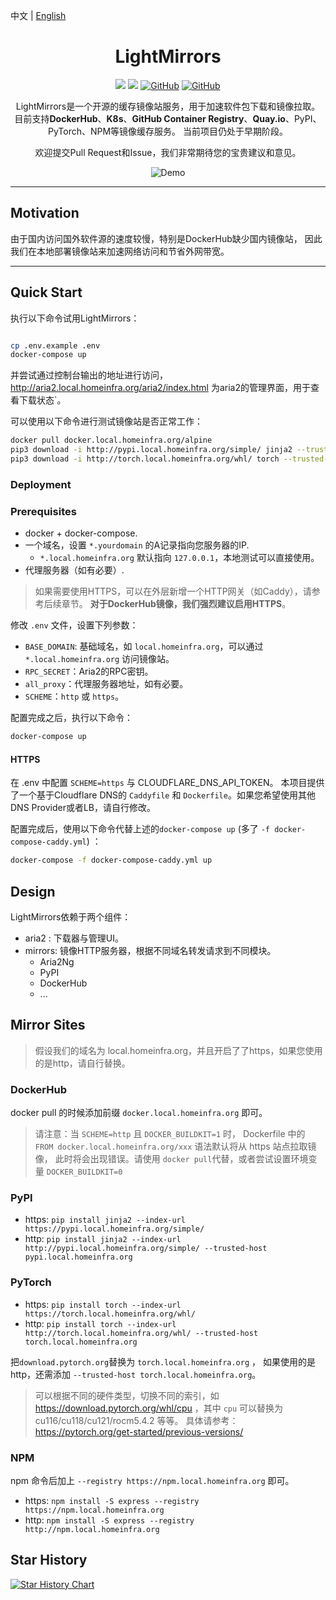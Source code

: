 中文 | [English](README.en.md)


<div align="center">

# LightMirrors

<a href='https://github.com/NoCLin/LightMirrors/'><img src='https://img.shields.io/badge/Light-Mirrors-green'></a>
<a href='https://github.com/homeinfra-org/infra'><img src='https://img.shields.io/static/v1?label=Home&message=Infra&color=orange'></a>
[![GitHub](https://img.shields.io/github/stars/NoCLin/LightMirrors?style=social)](https://github.com/NoCLin/LightMirrors)
[![GitHub](https://img.shields.io/github/forks/NoCLin/LightMirrors?style=social)](https://github.com/NoCLin/LightMirrors)


LightMirrors是一个开源的缓存镜像站服务，用于加速软件包下载和镜像拉取。
目前支持**DockerHub**、**K8s**、**GitHub Container Registry**、**Quay.io**、PyPI、PyTorch、NPM等镜像缓存服务。 当前项目仍处于早期阶段。

欢迎提交Pull Request和Issue，我们非常期待您的宝贵建议和意见。

![Demo](docs/images/1.png)

</div>


---

## Motivation

由于国内访问国外软件源的速度较慢，特别是DockerHub缺少国内镜像站，
因此我们在本地部署镜像站来加速网络访问和节省外网带宽。

---

## Quick Start

执行以下命令试用LightMirrors：

```bash

cp .env.example .env
docker-compose up

```

并尝试通过控制台输出的地址进行访问，http://aria2.local.homeinfra.org/aria2/index.html
为aria2的管理界面，用于查看下载状态`。

可以使用以下命令进行测试镜像站是否正常工作：

```bash
docker pull docker.local.homeinfra.org/alpine
pip3 download -i http://pypi.local.homeinfra.org/simple/ jinja2 --trusted-host pypi.local.homeinfra.org
pip3 download -i http://torch.local.homeinfra.org/whl/ torch --trusted-host torch.local.homeinfra.org
```

### Deployment


### Prerequisites

- docker + docker-compose.
- 一个域名，设置 `*.yourdomain` 的A记录指向您服务器的IP.
    - `*.local.homeinfra.org` 默认指向 `127.0.0.1`，本地测试可以直接使用。
- 代理服务器（如有必要）.

> 如果需要使用HTTPS，可以在外层新增一个HTTP网关（如Caddy），请参考后续章节。
> **对于DockerHub镜像，我们强烈建议启用HTTPS**。


修改 `.env` 文件，设置下列参数：

- `BASE_DOMAIN`: 基础域名，如 `local.homeinfra.org`，可以通过 `*.local.homeinfra.org` 访问镜像站。
- `RPC_SECRET`：Aria2的RPC密钥。
- `all_proxy`：代理服务器地址，如有必要。
- `SCHEME`：`http` 或 `https`。

配置完成之后，执行以下命令：

```bash
docker-compose up
```

#### HTTPS

在 .env 中配置 `SCHEME=https` 与 CLOUDFLARE_DNS_API_TOKEN。
本项目提供了一个基于Cloudflare DNS的 `Caddyfile` 和 `Dockerfile`。如果您希望使用其他DNS Provider或者LB，请自行修改。

配置完成后，使用以下命令代替上述的`docker-compose up` (多了 `-f docker-compose-caddy.yml`) ：

```bash
docker-compose -f docker-compose-caddy.yml up
```

## Design

LightMirrors依赖于两个组件：

- aria2 : 下载器与管理UI。
- mirrors: 镜像HTTP服务器，根据不同域名转发请求到不同模块。
    - Aria2Ng
    - PyPI
    - DockerHub
    - ...

## Mirror Sites

> 假设我们的域名为 local.homeinfra.org，并且开启了了https，如果您使用的是http，请自行替换。

### DockerHub

docker pull 的时候添加前缀 `docker.local.homeinfra.org` 即可。

> 请注意：当 `SCHEME=http` 且 `DOCKER_BUILDKIT=1` 时，
> Dockerfile 中的 `FROM docker.local.homeinfra.org/xxx` 语法默认将从 https 站点拉取镜像，
> 此时将会出现错误。请使用 `docker pull`代替，或者尝试设置环境变量 `DOCKER_BUILDKIT=0`

### PyPI

- https: `pip install jinja2 --index-url https://pypi.local.homeinfra.org/simple/`
- http: `pip install jinja2 --index-url http://pypi.local.homeinfra.org/simple/ --trusted-host pypi.local.homeinfra.org`

### PyTorch

- https: `pip install torch --index-url https://torch.local.homeinfra.org/whl/`
- http: `pip install torch --index-url http://torch.local.homeinfra.org/whl/ --trusted-host torch.local.homeinfra.org`

把`download.pytorch.org`替换为 `torch.local.homeinfra.org` ，
如果使用的是http，还需添加 `--trusted-host torch.local.homeinfra.org`。

> 可以根据不同的硬件类型，切换不同的索引，如 https://download.pytorch.org/whl/cpu ，其中 `cpu`
> 可以替换为cu116/cu118/cu121/rocm5.4.2 等等。
> 具体请参考：https://pytorch.org/get-started/previous-versions/

### NPM

npm 命令后加上 `--registry https://npm.local.homeinfra.org` 即可。

- https: `npm install -S express --registry https://npm.local.homeinfra.org`
- http: `npm install -S express --registry http://npm.local.homeinfra.org`

## Star History

[![Star History Chart](https://api.star-history.com/svg?repos=NoCLin/LightMirrors&type=Date)](https://star-history.com/#NoCLin/LightMirrors&Date)

